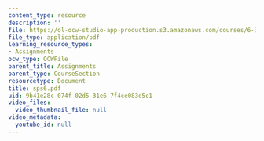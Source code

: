 ```yaml
---
content_type: resource
description: ''
file: https://ol-ocw-studio-app-production.s3.amazonaws.com/courses/6-336j-introduction-to-numerical-simulation-sma-5211-fall-2003/9b41e28c074f02d531e67f4ce083d5c1_sps6.pdf
file_type: application/pdf
learning_resource_types:
- Assignments
ocw_type: OCWFile
parent_title: Assignments
parent_type: CourseSection
resourcetype: Document
title: sps6.pdf
uid: 9b41e28c-074f-02d5-31e6-7f4ce083d5c1
video_files:
  video_thumbnail_file: null
video_metadata:
  youtube_id: null
---
```

